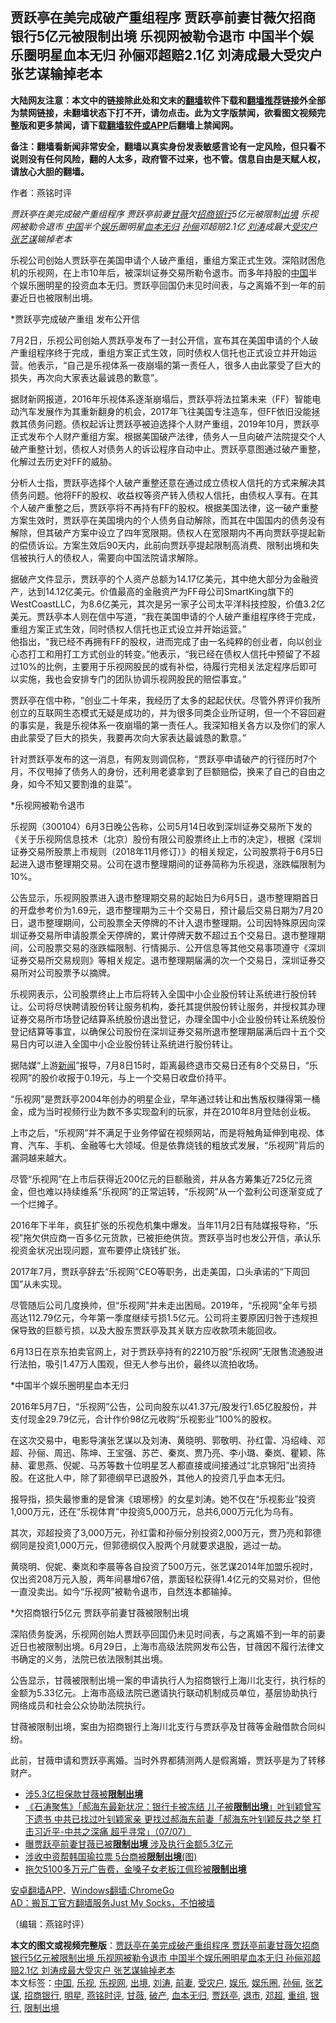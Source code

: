  <h2>贾跃亭在美完成破产重组程序 贾跃亭前妻甘薇欠招商银行5亿元被限制出境 乐视网被勒令退市 中国半个娱乐圈明星血本无归 孙俪邓超赔2.1亿 刘涛成最大受灾户 张艺谋输掉老本</h2> <p class="notice"><b>大陆网友注意：本文中的链接除此处和文末的<a href="https://github.com/bannedbook/fanqiang" >翻墙</a>软件下载和<a href="https://github.com/killgcd/justmysocks/blob/master/README.md">翻墙推荐</a>链接外全部为禁网链接，未翻墙状态下打不开，请勿点击。此为文字版禁闻，欲看图文视频完整版和更多禁闻，请下载<a href="https://github.com/bannedbook/fanqiang">翻墙软件或APP</a>后翻墙上禁闻网。</p><p>备注：翻墙看新闻非常安全，翻墙以真实身份发表敏感言论有一定风险，但只看不说则没有任何风险，翻的人太多，政府管不过来，也不管。信息自由是天赋人权，请放心大胆的翻墙。</b></p>  <div class="entry"> <p>作者：燕铭时评 </p> <p> </p> <p> <i>贾跃亭在美完成破产重组程序 贾跃亭前妻<a href="https://www.bannedbook.org/bnews/tag/%e7%94%98%e8%96%87/" class="st_tag internal_tag" rel="tag" title="标签 甘薇 下的日志">甘薇</a>欠<a href="https://www.bannedbook.org/bnews/tag/%E6%8B%9B%E5%95%86%E9%93%B6%E8%A1%8C/" class="st_tag internal_tag" rel="tag" title="标签 招商银行 下的日志">招商银行</a>5亿元被限制<a href="https://www.bannedbook.org/bnews/tag/%E5%87%BA%E5%A2%83/" class="st_tag internal_tag" rel="tag" title="标签 出境 下的日志">出境</a> 乐视网被勒令退市 <span class='wp_keywordlink_affiliate'><a href="https://www.bannedbook.org/" title="中国" target="_blank">中国</a></span>半个<a href="https://www.bannedbook.org/bnews/tag/%e5%a8%b1%e4%b9%90/" class="st_tag internal_tag" rel="tag" title="标签 娱乐 下的日志">娱乐</a>圈明星<a href="https://www.bannedbook.org/bnews/tag/%E8%A1%80%E6%9C%AC%E6%97%A0%E5%BD%92/" class="st_tag internal_tag" rel="tag" title="标签 血本无归 下的日志">血本无归</a> <a href="https://www.bannedbook.org/bnews/tag/%e5%ad%99%e4%bf%aa/" class="st_tag internal_tag" rel="tag" title="标签 孙俪 下的日志">孙俪</a>邓超赔2.1亿 <a href="https://www.bannedbook.org/bnews/tag/%e5%88%98%e6%b6%9b/" class="st_tag internal_tag" rel="tag" title="标签 刘涛 下的日志">刘涛</a>成最大<a href="https://www.bannedbook.org/bnews/tag/%E5%8F%97%E7%81%BE%E6%88%B7/" class="st_tag internal_tag" rel="tag" title="标签 受灾户 下的日志">受灾户</a> <a href="https://www.bannedbook.org/bnews/tag/%e5%bc%a0%e8%89%ba%e8%b0%8b/" class="st_tag internal_tag" rel="tag" title="标签 张艺谋 下的日志">张艺谋</a>输掉老本</i></p> <p>乐视公司创始人贾跃亭在美国申请个人破产重组&#65292;重组方案正式生效&#12290;深陷财困危机的乐视网&#65292;在上市10年后&#65292;被深圳证券交易所勒令退市&#12290;而多年持股的<a href="https://www.bannedbook.org/bnews/tag/%E4%B8%AD%E5%9B%BD/" class="st_tag internal_tag" rel="tag" title="标签 中国 下的日志">中国</a>半个娱乐圈明星的投资血本无归&#12290;贾跃亭回国仍未见时间表&#65292;与之离婚不到一年的前妻近日也被限制出境&#12290;</p> <p> *贾跃亭完成破产重组 发布公开信</p> <p>7月2日&#65292;乐视公司创始人贾跃亭发布了一封公开信&#65292;宣布其在美国申请的个人破产重组程序终于完成&#65292;重组方案正式生效&#65292;同时债权人信托也正式设立并开始运营&#12290;他表示&#65292;&#8220;自己是乐视体系一夜崩塌的第一责任人&#65292;很多人由此蒙受了巨大的损失&#65292;再次向大家表达最诚恳的歉意&#8221;&#12290;</p> <p>据财新网报道&#65292;2016年乐视体系逐渐崩塌后&#65292;贾跃亭将法拉第未来&#65288;FF&#65289;智能电动汽车发展作为其重新翻身的机会&#65292;2017年飞往美国专注造车&#65292;但FF依旧没能拯救其债务问题&#12290;债权起诉让贾跃亭被迫选择个人财产重组&#65292;2019年10月&#65292;贾跃亭正式发布个人财产重组方案&#12290;根据美国破产法律&#65292;债务人一旦向破产法院提交个人破产重整计划&#65292;债权人对债务人的诉讼程序自动中止&#12290;贾跃亭意图通过破产重整&#65292;化解过去历史对FF的威胁&#12290;</p> <p> 分析人士指&#65292;贾跃亭选择个人破产重整还意在通过成立债权人信托的方式来解决其债务问题&#12290;他将FF的股权&#12289;收益权等资产转入债权人信托&#65292;由债权人享有&#12290;在其个人破产重整之后&#65292;贾跃亭将不再持有FF的股权&#12290;根据美国法律&#65292;这一破产重整方案生效时&#65292;贾跃亭在美国境内的个人债务自动解除&#65292;而其在中国国内的债务没有解除&#65292;但其破产方案中设立了四年宽限期&#12290;债权人在宽限期内不再向贾跃亭提起新的偿债诉讼&#12290;方案生效后90天内&#65292;此前向贾跃亭提起限制高消费&#12289;限制出境和失信被执行人的债权人&#65292;需要向中国法院请求解除&#12290;</p>  <p>据破产文件显示&#65292;贾跃亭的个人资产总额为14.17亿美元&#65292;其中绝大部分为金融资产&#65292;达到14.12亿美元&#12290;价值最高的金融资产为FF母公司SmartKing旗下的WestCoastLLC&#65292;为8.6亿美元&#65292;其次是另一家子公司太平洋科技控股&#65292;价值3.2亿美元&#12290;贾跃亭本人则在信中写道&#65292;&#8220;我在美国申请的个人破产重组程序终于完成&#65292;重组方案正式生效&#65292;同时债权人信托也正式设立并开始运营&#12290;&#8221; <br /> 他指出&#65292;&#8220;我已经不再拥有FF的股权&#65292;进而完成了由一名纯粹的创业者&#65292;向以创业心态打工和用打工方式创业的转变&#12290;&#8221;他表示&#65292;&#8220;我已经在债权人信托中预留了不超过10%的比例&#65292;主要用于乐视网股民的或有补偿&#65292;待履行完相关法定程序后即可以实施&#65292;我也会安排专门的团队协调乐视网股民的赔偿事宜&#12290;&#8221;</p> <p>贾跃亭在信中称&#65292;&#8220;创业二十年来&#65292;我经历了太多的起起伏伏&#12290;尽管外界评价我所创立的互联网生态模式无疑是成功的&#65292;并为很多同类企业所证明&#65292;但一个不容回避的事实是&#65292;我是乐视体系一夜崩塌的第一责任人&#12290;我深知相关各方以及你们的家人由此蒙受了巨大的损失&#65292;我要再次向大家表达最诚恳的歉意&#12290;&#8221;</p> <p>针对贾跃亭发布的这一消息&#65292;有网友则调侃称&#65292;&#8220;贾跃亭申请破产的行径历时7个月&#65292;不仅甩掉了债务人的身份&#65292;还利用老婆拿到了巨额赔偿&#65292;换来了自己的自由之身&#65292;如今不知又要割谁的韭菜&#8221;&#12290;</p> <p> *乐视网被勒令退市</p> <p>乐视网&#65288;300104&#65289;6月3日晚公告称&#65292;公司5月14日收到深圳证券交易所下发的&#12298;关于乐视网信息技术&#65288;北京&#65289;股份有限公司股票终止上市的决定&#12299;&#65292;根据&#12298;深圳证券交易所股票上市规则&#65288;2018年11月修订&#65289;&#12299;的相关规定&#65292;公司股票将于6月5日起进入退市整理期交易&#12290;公司在退市整理期间的证券简称为乐视退&#65292;涨跌幅限制为10%&#12290;</p> <p>公告显示&#65292;乐视网股票进入退市整理期交易的起始日为6月5日&#65292;退市整理期首日的开盘参考价为1.69元&#65292;退市整理期为三十个交易日&#65292;预计最后交易日期为7月20日&#65292;退市整理期间&#65292;公司股票全天停牌的不计入退市整理期&#12290;公司因特殊原因向深圳证券交易所申请股票全天停牌的&#65292;累计停牌天数不超过五个交易日&#12290;退市整理期间&#65292;公司股票交易的涨跌幅限制&#12289;行情揭示&#12289;公开信息等其他交易事项遵守&#12298;深圳证券交易所交易规则&#12299;等相关规定&#12290;退市整理期届满的次一个交易日&#65292;深圳证券交易所对公司股票予以摘牌&#12290;</p> <p> 乐视网表示&#65292;公司股票终止上市后将转入全国中小企业股份转让系统进行股份转让&#12290;公司将尽快聘请股份转让服务机构&#65292;委托其提供股份转让服务&#65292;并授权其办理证券交易所市场登记结算系统股份退出登记&#65292;办理全国中小企业股份转让系统股份登记结算等事宜&#65292;以确保公司股份在深圳证券交易所退市整理期届满后四十五个交易日内可以进入全国中小企业股份转让系统进行股份转让&#12290; </p> <p>据陆媒&#8220;上游<span class='wp_keywordlink_affiliate'><a href="https://www.bannedbook.org/" title="新闻">新闻</a></span>&#8221;报导&#65292;7月8日15时&#65292;距离最终退市交易日还有8个交易日&#65292;&#8220;乐视网&#8221;的股价收报于0.19元&#65292;与上一个交易日收盘价持平&#12290; </p>  <p>&#8220;乐视网&#8221;是贾跃亭2004年创办的明星企业&#65292;早年通过转让和出售版权赚得第一桶金&#65292;成为当时视频行业为数不多实现盈利的玩家&#65292;并在2010年8月登陆创业板&#12290;</p> <p>上市之后&#65292;&#8220;乐视网&#8221;并不满足于业务停留在视频网站&#65292;而是将触角延伸到电视&#12289;体育&#12289;汽车&#12289;手机&#12289;金融等七大领域&#12290;但是依靠烧钱的粗放式发展&#65292;&#8220;乐视网&#8221;背后的漏洞越来越大&#12290;</p> <p> 尽管&#8220;乐视网&#8221;在上市后获得近200亿元的巨额融资&#65292;并从各方筹集近725亿元资金&#65292;但也难以持续维系&#8220;乐视网&#8221;的正常运转&#65292;&#8220;乐视网&#8221;从一个盈利公司逐渐变成了一个烂摊子&#12290;</p> <p>2016年下半年&#65292;疯狂扩张的乐视危机集中爆发&#12290;当年11月2日有陆媒报导称&#65292;&#8220;乐视&#8221;拖欠供应商一百多亿元货款&#65292;已被拒绝供货&#12290;贾跃亭当时也发公开信&#65292;承认乐视资金状况出现问题&#65292;宣布要停止烧钱扩张&#12290;</p> <p>2017年7月&#65292;贾跃亭辞去&#8220;乐视网&#8221;CEO等职务&#65292;出走美国&#65292;口头承诺的&#8220;下周回国&#8221;从未实现&#12290;</p> <p>尽管随后公司几度换帅&#65292;但&#8220;乐视网&#8221;并未走出困局&#12290;2019年&#65292;&#8220;乐视网&#8221;全年亏损高达112.79亿元&#65292;今年第一季度继续亏损1.5亿元&#12290;公司将主要原因归咎于违规担保导致的巨额亏损&#65292;以及大股东贾跃亭及其关联方应收款项未能回收&#12290;</p> <p>6月13日在京东拍卖官网上&#65292;对于贾跃亭持有的2210万股&#8220;乐视网&#8221;无限售流通股进行法拍&#65292;吸引1.47万人围观&#65292;但无人参与出价&#65292;最终以流拍收场&#12290;</p> <p> *中国半个娱乐圈明星血本无归</p>  <p>2016年5月7日&#65292;&#8220;乐视网&#8221;公告&#65292;公司向股东以41.37元/股发行1.65亿股股份&#65292;并支付现金29.79亿元&#65292;合计作价98亿元收购&#8220;乐视影业&#8221;100%的股权&#12290;</p> <p>在这次交易中&#65292;电影导演张艺谋以及刘涛&#12289;黄晓明&#12289;郭敬明&#12289;孙红雷&#12289;冯绍峰&#12289;邓超&#12289;孙俪&#12289;周迅&#12289;陈坤&#12289;王宝强&#12289;苏芒&#12289;秦岚&#12289;贾乃亮&#12289;李小璐&#12289;秦岚&#12289;瞿颖&#12289;陈赫&#12289;霍思燕&#12289;倪妮&#12289;马苏等数十位明星艺人都直接或间接通过&#8220;北京锦阳&#8221;出资持股&#12290;在这批人中&#65292;除了郭德纲早已退股外&#65292;其他人的投资几乎血本无归&#12290;</p> <p>报导指&#65292;损失最惨重的是曾演&#12298;琅琊榜&#12299;的女星刘涛&#12290;她不仅在&#8220;乐视影业&#8221;投资1,000万元&#65292;还在&#8220;乐视体育&#8221;中投资5,000万元&#65292;总共6,000万元化为乌有&#12290;</p> <p>其次&#65292;邓超投资了3,000万元&#65292;孙红雷和孙俪分别投资2,000万元&#65292;贾乃亮和郭德纲同是投资1,000万元&#65292;但郭德纲仅入股两个月就要求退股&#65292;逃过一劫&#12290;</p> <p>黄晓明&#12289;倪妮&#12289;秦岚和李晨等各自投资了500万元&#65292;张艺谋2014年加盟乐视时&#65292;仅出资208万元入股&#65292;两年间暴增67倍&#65292;票面轻松获得1.4亿元的交易对价&#65292;但他一直没卖出&#12290;如今&#8220;乐视网&#8221;被勒令退市&#65292;自然连本都输掉&#12290;</p> <p> *欠招商银行5亿元 贾跃亭前妻甘薇被限制出境</p> <p>深陷债务旋涡&#65292;乐视网创始人贾跃亭回国仍未见时间表&#65292;与之离婚不到一年的前妻近日也被限制出境&#12290;6月29日&#65292;上海市高级法院网发布公告&#65292;甘薇因不履行法律文书确定的义务&#65292;法院已依法限制其出境&#12290;</p> <p>公告显示&#65292;甘薇被限制出境一案的申请执行人为招商银行上海川北支行&#65292;执行标的金额为5.33亿元&#12290;上海市高级法院已邀请执行联动机制成员单位&#65292;基层协助执行网络成员和社会公众协助法院执行&#12290;</p>  <p>甘薇被限制出境&#65292;案由为招商银行上海川北支行与贾跃亭及甘薇等金融借款合同纠纷&#12290;</p> <p>此前&#65292;甘薇申请和贾跃亭离婚&#12290;当时外界都猜测两人是假离婚&#65292;贾跃亭是为了转移财产&#12290;</p> <ul class='op-related-articles' title='相关阅读'> <li><a href='https://www.bannedbook.org/bnews/baitai/20200709/1358256.html' target='_blank'>涉5.3亿担保款甘薇被<b>限制出境</b></a></li> <li><a href='https://www.bannedbook.org/bnews/bannedvideo/20200709/1357938.html' target='_blank'>《石涛聚焦》「郝海东最新状况：银行卡被冻结 儿子被<b>限制出境</b>」叶钊颖曾写下遗书 中共已找过叶钊颖家亲 更找过郝海东前妻「郝海东叶钊颖反共之举 打击习近平-中共之深痛 超乎寻常」（07/07）</a></li> <li><a href='https://www.bannedbook.org/bnews/yule/20200709/1357920.html' target='_blank'>曝贾跃亭前妻甘薇已被<b>限制出境</b> 涉及执行金额5.3亿元</a></li> <li><a href='https://www.bannedbook.org/bnews/cnnews/hknews/20200613/1343887.html' target='_blank'>涉收中资帮韩国瑜拉票 5台商被<b>限制出境</b>(图)</a></li> <li><a href='https://www.bannedbook.org/bnews/baitai/20200604/1339507.html' target='_blank'>拖欠5100多万元广告费，金嗓子女老板江佩珍被<b>限制出境</b></a></li> </ul> <div class="texttj"> <a href="https://github.com/bannedbook/fanqiang/wiki/%E7%A6%81%E9%97%BB%E7%BD%91%E5%AE%89%E5%8D%93%E7%BF%BB%E5%A2%99%E6%96%B0%E9%97%BBAPP" target="_blank">安卓翻墙APP</a>、<a href="https://github.com/bannedbook/fanqiang/wiki/Chrome%E4%B8%80%E9%94%AE%E7%BF%BB%E5%A2%99%E5%8C%85" target="_blank">Windows翻墙:ChromeGo</a><br/> <a href="https://github.com/killgcd/justmysocks/blob/master/README.md" target="_blank">AD：搬瓦工官方翻墙服务Just My Socks，不怕被墙</a> </div><p> &#65288;编辑&#65306;燕铭时评&#65289; </p><a name='sharetosocial'></a>         <div><b>本文的图文或视频完整版</b>：<a href='https://www.bannedbook.org/bnews/comments/20200711/1359011.html'>贾跃亭在美完成破产重组程序 贾跃亭前妻甘薇欠招商银行5亿元被限制出境 乐视网被勒令退市 中国半个娱乐圈明星血本无归 孙俪邓超赔2.1亿 刘涛成最大受灾户 张艺谋输掉老本</a></div>  </div><!--END ENTRY--> <div class="postfooter"> <div>本文标签：<a href="https://www.bannedbook.org/bnews/tag/%E4%B8%AD%E5%9B%BD/" rel="tag">中国</a>, <a href="https://www.bannedbook.org/bnews/tag/%e4%b9%90%e8%a7%86/" rel="tag">乐视</a>, <a href="https://www.bannedbook.org/bnews/tag/%E4%B9%90%E8%A7%86%E7%BD%91/" rel="tag">乐视网</a>, <a href="https://www.bannedbook.org/bnews/tag/%E5%87%BA%E5%A2%83/" rel="tag">出境</a>, <a href="https://www.bannedbook.org/bnews/tag/%e5%88%98%e6%b6%9b/" rel="tag">刘涛</a>, <a href="https://www.bannedbook.org/bnews/tag/%E5%89%8D%E5%A6%BB/" rel="tag">前妻</a>, <a href="https://www.bannedbook.org/bnews/tag/%E5%8F%97%E7%81%BE%E6%88%B7/" rel="tag">受灾户</a>, <a href="https://www.bannedbook.org/bnews/tag/%e5%a8%b1%e4%b9%90/" rel="tag">娱乐</a>, <a href="https://www.bannedbook.org/bnews/tag/%e5%a8%b1%e4%b9%90%e5%9c%88/" rel="tag">娱乐圈</a>, <a href="https://www.bannedbook.org/bnews/tag/%e5%ad%99%e4%bf%aa/" rel="tag">孙俪</a>, <a href="https://www.bannedbook.org/bnews/tag/%e5%bc%a0%e8%89%ba%e8%b0%8b/" rel="tag">张艺谋</a>, <a href="https://www.bannedbook.org/bnews/tag/%E6%8B%9B%E5%95%86%E9%93%B6%E8%A1%8C/" rel="tag">招商银行</a>, <a href="https://www.bannedbook.org/bnews/tag/%e6%98%8e%e6%98%9f/" rel="tag">明星</a>, <a href="https://www.bannedbook.org/bnews/tag/%e7%87%95%e9%93%ad%e6%97%b6%e8%af%84/" rel="tag">燕铭时评</a>, <a href="https://www.bannedbook.org/bnews/tag/%e7%94%98%e8%96%87/" rel="tag">甘薇</a>, <a href="https://www.bannedbook.org/bnews/tag/%e7%a0%b4%e4%ba%a7/" rel="tag">破产</a>, <a href="https://www.bannedbook.org/bnews/tag/%E8%A1%80%E6%9C%AC%E6%97%A0%E5%BD%92/" rel="tag">血本无归</a>, <a href="https://www.bannedbook.org/bnews/tag/%E8%B4%BE%E8%B7%83%E4%BA%AD/" rel="tag">贾跃亭</a>, <a href="https://www.bannedbook.org/bnews/tag/%E9%80%80%E5%B8%82/" rel="tag">退市</a>, <a href="https://www.bannedbook.org/bnews/tag/%e9%82%93%e8%b6%85/" rel="tag">邓超</a>, <a href="https://www.bannedbook.org/bnews/tag/%E9%87%8D%E7%BB%84/" rel="tag">重组</a>, <a href="https://www.bannedbook.org/bnews/tag/%e9%93%b6%e8%a1%8c/" rel="tag">银行</a>, <a href="https://www.bannedbook.org/bnews/tag/%E9%99%90%E5%88%B6%E5%87%BA%E5%A2%83/" rel="tag">限制出境</a></div>  </div><!--END POSTFOOTER--> 